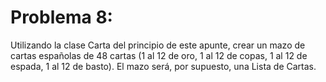 # Problema 8:
Utilizando la clase Carta del principio de este apunte, crear un mazo de cartas españolas de 48 cartas (1 al 12 de oro, 1 al 12 de copas, 1 al 12 de espada, 1 al 12 de basto). El mazo será, por supuesto, una Lista de Cartas.